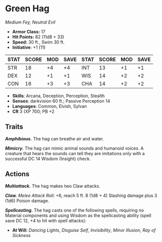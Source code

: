 # Green Hag

*Medium Fey, Neutral Evil*

- **Armor Class:** 17
- **Hit Points:** 82 (11d8 + 33)
- **Speed:** 30 ft., Swim 30 ft.
- **Initiative**: +1 (11)

|STAT|SCORE|MOD|SAVE|STAT|SCORE|MOD|SAVE|
| --- | --- | --- | ---- |---| --- | --- | ---- |
| STR | 18 | +4 | +4 | INT | 13 | +1 | +1 |
| DEX | 12 | +1 | +1 | WIS | 14 | +2 | +2 |
| CON | 16 | +3 | +3 | CHA | 14 | +2 | +2 |

- **Skills**: Arcana, Deception, Perception, Stealth
- **Senses**: darkvision 60 ft.; Passive Perception 14
- **Languages**: Common, Elvish, Sylvan
- **CR** 3 (XP 700; PB +2

## Traits

***Amphibious.*** The hag can breathe air and water.

***Mimicry.*** The hag can mimic animal sounds and humanoid voices. A creature that hears the sounds can tell they are imitations only with a successful DC 14 Wisdom (Insight) check.


## Actions

***Multiattack.*** The hag makes two Claw attacks.

***Claw.*** *Melee Attack Roll:* +6, reach 5 ft. 8 (1d8 + 4) Slashing damage plus 3 (1d6) Poison damage.

***Spellcasting.*** The hag casts one of the following spells, requiring no Material components and using Wisdom as the spellcasting ability (spell save DC 12, +4 to hit with spell attacks):

- **At Will:** *Dancing Lights*, *Disguise Self*, *Invisibility*, *Minor Illusion*, *Ray of Sickness*

